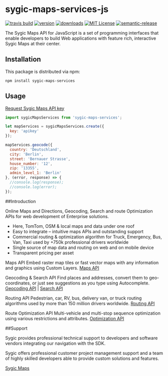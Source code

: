 # sygic-maps-services-js
[![travis build](https://travis-ci.org/Sygic/sygic-maps-services-js.svg?branch=master)](https://travis-ci.org/Sygic/sygic-maps-services-js)
[![version](https://img.shields.io/npm/v/sygic-maps-services.svg?style=flat-square)](http://npm.im/sygic-maps-services)
[![downloads](https://img.shields.io/npm/dm/sygic-maps-services.svg?style=flat-square)](http://npm-stat.com/charts.html?package=sygic-maps-services&from=2018-03-01)
[![MIT License](https://img.shields.io/npm/l/sygic-maps-services.svg?style=flat-square)](http://opensource.org/licenses/MIT)
[![semantic-release](https://img.shields.io/badge/%20%20%F0%9F%93%A6%F0%9F%9A%80-semantic--release-e10079.svg?style=flat-square)](https://github.com/semantic-release/semantic-release)

The Sygic Maps API for JavaScript is a set of programming interfaces that enable developers to build Web applications with feature rich, interactive Sygic Maps at their center.

## Installation

This package is distributed via npm:

```
npm install sygic-maps-services
```

## Usage

[Request Sygic Maps API key](https://www.sygic.com/business/request-sygic-maps-trial-api-key)

```javascript
import sygicMapsServices from 'sygic-maps-services';

let mapServices = sygicMapsServices.create({
  key: 'apikey'
});

mapServices.geocode({
  country: 'Deutschland',
  city: 'Berlin',
  street: 'Bernauer Strasse',
  house_number: '12',
  zip: '13355',
  admin_level_1: 'Berlin'
}, (error, response) => {
  //console.log(response);
  //console.log(error);
});
```

##Introduction

Online Maps and Directions, Geocoding, Search and route Optimization APIs for web development of Enterprise solutions.

- Here, TomTom, OSM & local maps and data under one roof
- Easy to integrate – intuitive maps APIs and outstanding support
- Commercial routing & optimization algorithm for Truck, Emergency, Bus, Van, Taxi used by +750k professional drivers worldwide
- Single source of map data and routing on web and on mobile device
- Transparent pricing per asset

Maps API
Embed raster map tiles or fast vector maps with any information and graphics using Custom Layers.
[Maps API](http://www.sygic.com/developers/maps-api-services/javascript-map-api)

Geocoding & Search API
Find places and addresses, convert them to geo-coordinates, or just see suggestions as you type using Autocomplete.
[Geocoding API](http://www.sygic.com/developers/maps-api-services/geolocation-and-search-api) | [Search API](http://www.sygic.com/developers/maps-api-services/search-api)

Routing API
Pedestrian, car, RV, bus, delivery van, or truck routing algorithms used by more than 150 million drivers worldwide.
[Routing API](http://www.sygic.com/developers/maps-api-services/routing-api)

Route Optimization API
Multi-vehicle and multi-stop sequence optimization using various restrictions and attributes.
[Optimization API](http://www.sygic.com/developers/maps-api-services/optimization-api)

##Support

Sygic provides professional technical support to developers and software vendors integrating our navigation with the SDK.

Sygic offers professional customer project management support and a team of highly skilled developers able to provide custom solutions and features.

[Sygic Maps](http://www.sygic.com/developers/products/sygic-maps-api)